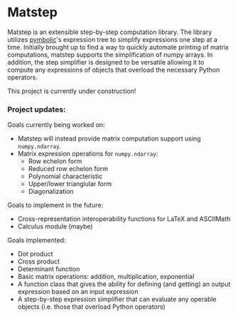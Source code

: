 # Matstep

Matstep is an extensible step-by-step computation library. The library utilizes [pymbolic](https://github.com/inducer/pymbolic)'s expression tree to simplify expressions one step at a time. Initially brought up to find a way to quickly automate printing of matrix computations, matstep supports the simplification of numpy arrays. In addition, the step simplifier is designed to be versatile allowing it to compute any expressions of objects that overload the necessary Python operators.

This project is currently under construction!

### Project updates:

Goals currently being worked on:
- Matstep will instead provide matrix computation support using `numpy.ndarray`.
- Matrix expression operations for `numpy.ndarray`:
    - Row echelon form
    - Reduced row echelon form
    - Polynomial characteristic
    - Upper/lower trianglular form
    - Diagonalization
  
Goals to implement in the future:
- Cross-representation interoperability functions for LaTeX and ASCIIMath
- Calculus module (maybe)

Goals implemented:
- Dot product
- Cross product
- Determinant function
- Basic matrix operations: addition, multiplication, exponential
- A function class that gives the ability for defining (and getting) an output expression based on an input expression
- A step-by-step expression simplifier that can evaluate any operable objects (i.e. those that overload Python operators)
